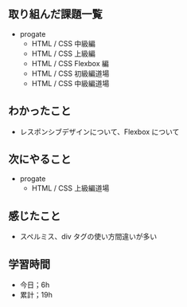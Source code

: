 ## 取り組んだ課題一覧

- progate
  - HTML / CSS 中級編
  - HTML / CSS 上級編
  - HTML / CSS Flexbox 編
  - HTML / CSS 初級編道場
  - HTML / CSS 中級編道場

## わかったこと

- レスポンシブデザインについて、Flexbox について

## 次にやること

- progate
  - HTML / CSS 上級編道場

## 感じたこと

- スペルミス、div タグの使い方間違いが多い

## 学習時間

- 今日；6h
- 累計；19h
